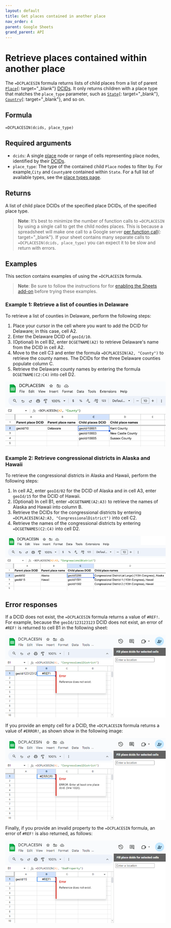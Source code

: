 ```yaml
---
layout: default
title: Get places contained in another place
nav_order: 4
parent: Google Sheets
grand_parent: API
---
```


# Retrieve places contained within another place

The `=DCPLACESIN` formula returns lists of child places from a list of parent [`Place`](https://datacommons.org/browser/Place){: target="_blank"} [DCIDs](/glossary.html#dcid). It only returns children with a place type that matches the `place_type` parameter, such as [`State`](https://datacommons.org/browser/State){: target="_blank"}, [`Country`](https://datacommons.org/browser/Country){: target="_blank"}, and so on.

## Formula

```
=DCPLACESIN(dcids, place_type)
```

## Required arguments

* `dcids`: A single [place](/glossary.html#place) node or range of cells representing place nodes, identified by their [DCIDs](/glossary.html#dcid).
* `place_type`: The type of the contained child `Place` nodes to filter by. For example,`City` and `County`are contained within `State`. For a full list of available types, see the [place types page](/place_types.html).

## Returns

A list of child place DCIDs of the specified place DCIDs, of the specified place type.

> **Note**:
> It’s best to minimize the number of function calls to `=DCPLACESIN` by using a single call to get the child nodes places. This is because a spreadsheet will make one call to a Google server [per function call](https://developers.google.com/apps-script/guides/sheets/functions#optimization){: target="_blank"}. If your sheet contains many separate calls to `=DCPLACESIN(dcids, place_type)` you can expect it to be slow and return with errors.

## Examples

This section contains examples of using the `=DCPLACESIN` formula.

> **Note**: Be sure to follow the instructions for for [enabling the Sheets add-on](/api/sheets/index.html#install) before trying these examples.

### Example 1: Retrieve a list of counties in Delaware

To retrieve a list of counties in Delaware, perform the following steps:

1. Place your cursor in the cell where you want to add the DCID for Delaware; in this case, cell A2.
2. Enter the Delaware DCID of `geoId/10`.
3. (Optional) In cell B2, enter `DCGETNAME(A2)` to retrieve Delaware's name from the DCID in cell A2.
4. Move to the cell C3 and enter the formula `=DCPLACESIN(A2, "County")` to retrieve the county names. The DCIDs for the three Delaware counties populate column C.
5. Retrieve the Delaware county names by entering the formula `DCGETNAME(C2:C4)` into cell D2.

![Retrieving a List of Counties in Delaware](/assets/images/sheets/sheets_places_in_counties_in_delaware.png)

### Example 2: Retrieve congressional districts in Alaska and Hawaii

To retrieve the congressional districts in Alaska and Hawaii, perform the following steps:

1. In cell A2, enter `geoId/02` for the DCID of Alaska and in cell A3, enter `geoId/15` for the DCID of Hawaii.
2. (Optional) In cell B1, enter `=DCGETNAME(A2:A3)` to retrieve the names of Alaska and Hawaii into column B.
3. Retrieve the DCIDs for the congressional districts by entering `=DCPLACESIN(A2:A3, "CongressionalDistrict")` into cell C2.
4. Retrieve the names of the congressional districts by entering `=DCGETNAMES(C2:C4)` into cell D2.

![Retrieving Congressional Districts in Alaska and Hawaii](/assets/images/sheets/sheets_places_in_congressional_districts_ak_hi.png)

## Error responses

If a DCID does not exist, the `=DCPLACESIN` formula returns a value of `#REF!`. For example, because the `geoId/123123123` DCID does not exist, an error of `#REF!` is returned to cell B1 in the following sheet:

![Error example](/assets/images/sheets/sheets_places_in_wrong_dcid.png)

If you provide an empty cell for a DCID, the `=DCPLACESIN` formula returns a value of `#ERROR!`, as shown show in the following image:

![Error example](/assets/images/sheets/sheets_places_in_no_input.png)

Finally, if you provide an invalid property to the `=DCPLACESIN` formula, an error of `#REF!` is also returned, as follows:

![Error example](/assets/images/sheets/sheets_places_in_bad_property.png)

